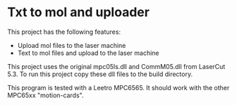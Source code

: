 # Txt to mol and uploader

This project has the following features:
* Upload mol files to the laser machine
* Text to mol files and upload to the laser machine

This project uses the original mpc05ls.dll and CommM05.dll from LaserCut 5.3. To run this project copy these dll files to the build directory.

This program is tested with a Leetro MPC6565. It should work with the other MPC65xx "motion-cards".


